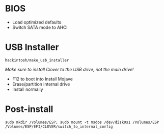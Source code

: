 # BIOS

- Load optimized defaults
- Switch SATA mode to AHCI

# USB Installer

`hackintosh/make_usb_installer`

*Make sure to install Clover to the USB drive, not the main drive!*

- F12 to boot into Install Mojave
- Erase/partition internal drive
- Install normally

# Post-install

```
sudo mkdir /Volumes/ESP; sudo mount -t msdos /dev/disk0s1 /Volumes/ESP
/Volumes/ESP/EFI/CLOVER/switch_to_internal_config
```
